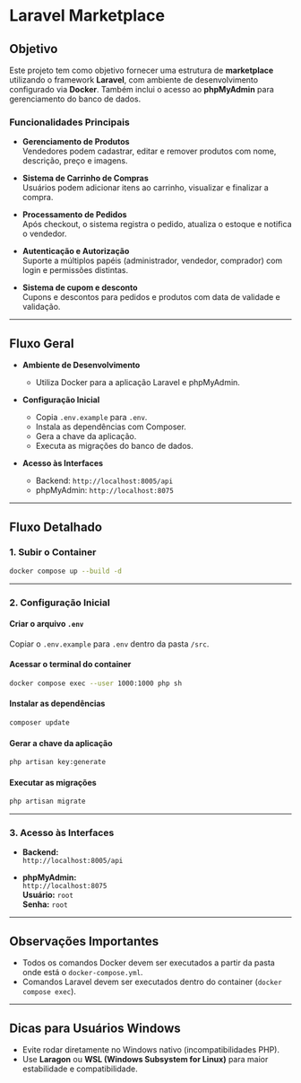 # Laravel Marketplace

## Objetivo

Este projeto tem como objetivo fornecer uma estrutura de **marketplace** utilizando o framework **Laravel**, com ambiente de desenvolvimento configurado via **Docker**. Também inclui o acesso ao **phpMyAdmin** para gerenciamento do banco de dados.

### Funcionalidades Principais

- **Gerenciamento de Produtos**  
  Vendedores podem cadastrar, editar e remover produtos com nome, descrição, preço e imagens.

- **Sistema de Carrinho de Compras**  
  Usuários podem adicionar itens ao carrinho, visualizar e finalizar a compra.

- **Processamento de Pedidos**  
  Após checkout, o sistema registra o pedido, atualiza o estoque e notifica o vendedor.

- **Autenticação e Autorização**  
  Suporte a múltiplos papéis (administrador, vendedor, comprador) com login e permissões distintas.

- **Sistema de cupom e desconto**  
  Cupons e descontos para pedidos e produtos com data de validade e validação.

---

## Fluxo Geral

- **Ambiente de Desenvolvimento**
  - Utiliza Docker para a aplicação Laravel e phpMyAdmin.

- **Configuração Inicial**
  - Copia `.env.example` para `.env`.
  - Instala as dependências com Composer.
  - Gera a chave da aplicação.
  - Executa as migrações do banco de dados.

- **Acesso às Interfaces**
  - Backend: `http://localhost:8005/api`
  - phpMyAdmin: `http://localhost:8075`

---

## Fluxo Detalhado

### 1. Subir o Container

```bash
docker compose up --build -d
```

---

### 2. Configuração Inicial

#### Criar o arquivo `.env`

Copiar o `.env.example` para `.env` dentro da pasta `/src`.

#### Acessar o terminal do container

```bash
docker compose exec --user 1000:1000 php sh
```

#### Instalar as dependências

```bash
composer update
```

#### Gerar a chave da aplicação

```bash
php artisan key:generate
```

#### Executar as migrações

```bash
php artisan migrate
```

---

### 3. Acesso às Interfaces

- **Backend:**  
  `http://localhost:8005/api`

- **phpMyAdmin:**  
  `http://localhost:8075`  
  **Usuário:** `root`  
  **Senha:** `root`

---

## Observações Importantes

- Todos os comandos Docker devem ser executados a partir da pasta onde está o `docker-compose.yml`.
- Comandos Laravel devem ser executados dentro do container (`docker compose exec`).

---

## Dicas para Usuários Windows

- Evite rodar diretamente no Windows nativo (incompatibilidades PHP).
- Use **Laragon** ou **WSL (Windows Subsystem for Linux)** para maior estabilidade e compatibilidade.
